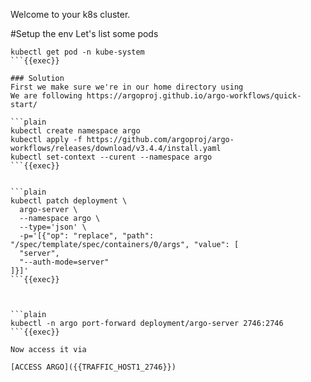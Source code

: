 
Welcome to your k8s cluster.

#Setup the env
Let's list some pods
```plain
kubectl get pod -n kube-system
```{{exec}}

### Solution
First we make sure we're in our home directory using
We are following https://argoproj.github.io/argo-workflows/quick-start/

```plain
kubectl create namespace argo
kubectl apply -f https://github.com/argoproj/argo-workflows/releases/download/v3.4.4/install.yaml
kubectl set-context --curent --namespace argo
```{{exec}}


```plain
kubectl patch deployment \
  argo-server \
  --namespace argo \
  --type='json' \
  -p='[{"op": "replace", "path": "/spec/template/spec/containers/0/args", "value": [
  "server",
  "--auth-mode=server"
]}]'
```{{exec}}



```plain
kubectl -n argo port-forward deployment/argo-server 2746:2746
```{{exec}}

Now access it via

[ACCESS ARGO]({{TRAFFIC_HOST1_2746}})